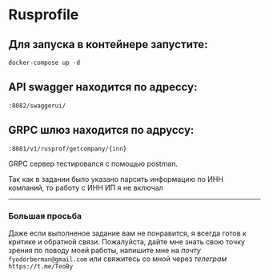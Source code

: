 # Rusprofile

## Для запуска в контейнере запустите:
```docker-compose up -d```
## API swagger находится по адрессу:
```:8082/swaggerui/```
## GRPC шлюз находится по адруссу:
```:8081/v1/rusprof/getcompany/{inn}```

GRPC сервер тестировался с помощью postman.

Так как в задании было указано парсить информацию по ИНН компаний, то работу с ИНН ИП я не включал

***
### Большая просьба

Даже если выполненое задание вам не понравится, я всегда готов к критике и обратной связи. Пожалуйста, дайте мне знать свою точку зрения по поводу моей работы, напишите мне на *почту* ```fyodorberman@gmail.com``` или свяжитесь со мной через *телеграм* ```https://t.me/TeoBy```

